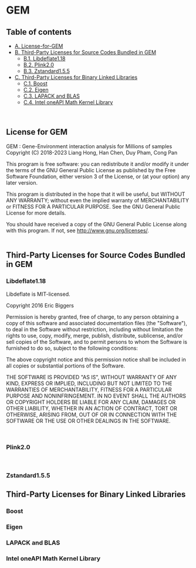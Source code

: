 # GEM
## Table of contents
<!--ts-->
   * [A. License-for-GEM](#License-for-GEM)
   * [B. Third-Party Licenses for Source Codes Bundled in GEM](#Third-Party-License-for-Source-Codes-Bundled-in-GEMe)
      * [B.1. Libdeflate1.18](#Libdeflate1.18)
      * [B.2. Plink2.0](#Plink2.0)
      * [B.3. Zstandard1.5.5](#Zstandard1.5.5)
   * [C. Third-Party Licenses for Binary Linked Libraries](#Third-Party-Licenses-for-Binary-Linked-Libraries)
      * [C.1. Boost](#Boost)
      * [C.2. Eigen](#Eigen)
      * [C.3. LAPACK and BLAS](#LAPACK-and-BLAS)
      * [C.4. Intel oneAPI Math Kernel Library](#Intel-oneAPI-Math-Kernel-Library)
<!--te-->
<br />

## License for GEM
GEM : Gene-Environment interaction analysis for Millions of samples
Copyright (C) 2018-2023  Liang Hong, Han Chen, Duy Pham, Cong Pan

This program is free software: you can redistribute it and/or modify
it under the terms of the GNU General Public License as published by
the Free Software Foundation, either version 3 of the License, or
(at your option) any later version.

This program is distributed in the hope that it will be useful,
but WITHOUT ANY WARRANTY; without even the implied warranty of
MERCHANTABILITY or FITNESS FOR A PARTICULAR PURPOSE.  See the
GNU General Public License for more details.

You should have received a copy of the GNU General Public License
along with this program.  If not, see <http://www.gnu.org/licenses/>.
<br />
<br />

## Third-Party Licenses for Source Codes Bundled in GEM
### Libdeflate1.18
Libdeflate is MIT-licensed.

Copyright 2016 Eric Biggers

Permission is hereby granted, free of charge, to any person
obtaining a copy of this software and associated documentation files
(the "Software"), to deal in the Software without restriction,
including without limitation the rights to use, copy, modify, merge,
publish, distribute, sublicense, and/or sell copies of the Software,
and to permit persons to whom the Software is furnished to do so,
subject to the following conditions:

The above copyright notice and this permission notice shall be
included in all copies or substantial portions of the Software.

THE SOFTWARE IS PROVIDED "AS IS", WITHOUT WARRANTY OF ANY KIND,
EXPRESS OR IMPLIED, INCLUDING BUT NOT LIMITED TO THE WARRANTIES OF
MERCHANTABILITY, FITNESS FOR A PARTICULAR PURPOSE AND
NONINFRINGEMENT. IN NO EVENT SHALL THE AUTHORS OR COPYRIGHT HOLDERS
BE LIABLE FOR ANY CLAIM, DAMAGES OR OTHER LIABILITY, WHETHER IN AN
ACTION OF CONTRACT, TORT OR OTHERWISE, ARISING FROM, OUT OF OR IN
CONNECTION WITH THE SOFTWARE OR THE USE OR OTHER DEALINGS IN THE
SOFTWARE.

<br />

### Plink2.0
<br />

### Zstandard1.5.5
## Third-Party Licenses for Binary Linked Libraries
### Boost
### Eigen
### LAPACK and BLAS
### Intel oneAPI Math Kernel Library

